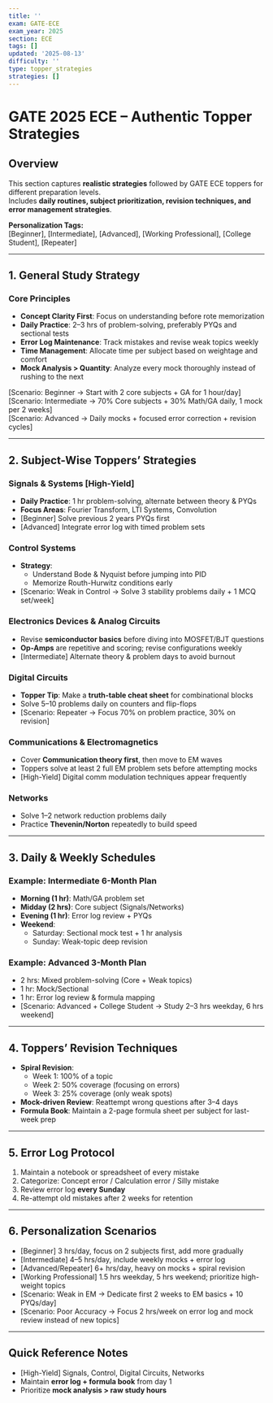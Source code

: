 ```yaml
---
title: ''
exam: GATE-ECE
exam_year: 2025
section: ECE
tags: []
updated: '2025-08-13'
difficulty: ''
type: topper_strategies
strategies: []
---
```


# GATE 2025 ECE – Authentic Topper Strategies

## Overview
This section captures **realistic strategies** followed by GATE ECE toppers for different preparation levels.  
Includes **daily routines, subject prioritization, revision techniques, and error management strategies**.  

**Personalization Tags:**  
[Beginner], [Intermediate], [Advanced], [Working Professional], [College Student], [Repeater]

---

## 1. General Study Strategy

### Core Principles
- **Concept Clarity First**: Focus on understanding before rote memorization  
- **Daily Practice**: 2–3 hrs of problem-solving, preferably PYQs and sectional tests  
- **Error Log Maintenance**: Track mistakes and revise weak topics weekly  
- **Time Management**: Allocate time per subject based on weightage and comfort  
- **Mock Analysis > Quantity**: Analyze every mock thoroughly instead of rushing to the next

[Scenario: Beginner → Start with 2 core subjects + GA for 1 hour/day]  
[Scenario: Intermediate → 70% Core subjects + 30% Math/GA daily, 1 mock per 2 weeks]  
[Scenario: Advanced → Daily mocks + focused error correction + revision cycles]

---

## 2. Subject-Wise Toppers’ Strategies

### Signals & Systems [High-Yield]
- **Daily Practice**: 1 hr problem-solving, alternate between theory & PYQs  
- **Focus Areas**: Fourier Transform, LTI Systems, Convolution  
- [Beginner] Solve previous 2 years PYQs first  
- [Advanced] Integrate error log with timed problem sets  

### Control Systems
- **Strategy**:  
  - Understand Bode & Nyquist before jumping into PID  
  - Memorize Routh-Hurwitz conditions early  
- [Scenario: Weak in Control → Solve 3 stability problems daily + 1 MCQ set/week]

### Electronics Devices & Analog Circuits
- Revise **semiconductor basics** before diving into MOSFET/BJT questions  
- **Op-Amps** are repetitive and scoring; revise configurations weekly  
- [Intermediate] Alternate theory & problem days to avoid burnout

### Digital Circuits
- **Topper Tip**: Make a **truth-table cheat sheet** for combinational blocks  
- Solve 5–10 problems daily on counters and flip-flops  
- [Scenario: Repeater → Focus 70% on problem practice, 30% on revision]

### Communications & Electromagnetics
- Cover **Communication theory first**, then move to EM waves  
- Toppers solve at least 2 full EM problem sets before attempting mocks  
- [High-Yield] Digital comm modulation techniques appear frequently

### Networks
- Solve 1–2 network reduction problems daily  
- Practice **Thevenin/Norton** repeatedly to build speed

---

## 3. Daily & Weekly Schedules

### Example: Intermediate 6-Month Plan
- **Morning (1 hr)**: Math/GA problem set  
- **Midday (2 hrs)**: Core subject (Signals/Networks)  
- **Evening (1 hr)**: Error log review + PYQs  
- **Weekend**:  
  - Saturday: Sectional mock test + 1 hr analysis  
  - Sunday: Weak-topic deep revision

### Example: Advanced 3-Month Plan
- 2 hrs: Mixed problem-solving (Core + Weak topics)  
- 1 hr: Mock/Sectional  
- 1 hr: Error log review & formula mapping  
- [Scenario: Advanced + College Student → Study 2–3 hrs weekday, 6 hrs weekend]

---

## 4. Toppers’ Revision Techniques

- **Spiral Revision**:  
  - Week 1: 100% of a topic  
  - Week 2: 50% coverage (focusing on errors)  
  - Week 3: 25% coverage (only weak spots)  
- **Mock-driven Review**: Reattempt wrong questions after 3–4 days  
- **Formula Book**: Maintain a 2-page formula sheet per subject for last-week prep  

---

## 5. Error Log Protocol

1. Maintain a notebook or spreadsheet of every mistake  
2. Categorize: Concept error / Calculation error / Silly mistake  
3. Review error log **every Sunday**  
4. Re-attempt old mistakes after 2 weeks for retention

---

## 6. Personalization Scenarios

- [Beginner] 3 hrs/day, focus on 2 subjects first, add more gradually  
- [Intermediate] 4–5 hrs/day, include weekly mocks + error log  
- [Advanced/Repeater] 6+ hrs/day, heavy on mocks + spiral revision  
- [Working Professional] 1.5 hrs weekday, 5 hrs weekend; prioritize high-weight topics  
- [Scenario: Weak in EM → Dedicate first 2 weeks to EM basics + 10 PYQs/day]  
- [Scenario: Poor Accuracy → Focus 2 hrs/week on error log and mock review instead of new topics]

---

## Quick Reference Notes
- [High-Yield] Signals, Control, Digital Circuits, Networks  
- Maintain **error log + formula book** from day 1  
- Prioritize **mock analysis > raw study hours**
